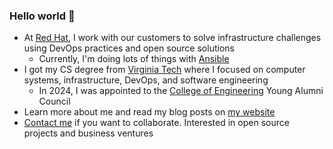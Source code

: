 ### Hello world 👋

- At [Red Hat](https://redhat.com), I work with our customers to solve infrastructure challenges using DevOps practices and open source solutions
  - Currently, I'm doing lots of things with [Ansible](https://www.redhat.com/en/technologies/management/ansible)
- I got my CS degree from [Virginia Tech](https://cs.vt.edu) where I focused on computer systems, infrastructure, DevOps, and software engineering
  - In 2024, I was appointed to the [College of Engineering](https://eng.vt.edu) Young Alumni Council
- Learn more about me and read my blog posts on [my website](https://ryangniadek.com/)
- [Contact me](https://ryangniadek.com/contact) if you want to collaborate. Interested in open source projects and business ventures


<!--
**ryangniadek/ryangniadek** is a ✨ _special_ ✨ repository because its `README.md` (this file) appears on your GitHub profile.

Here are some ideas to get you started:

- 👯 I’m looking to collaborate on ...
- 🤔 I’m looking for help with ...
- 💬 Ask me about ...
- ⚡ Fun fact: 
-->
